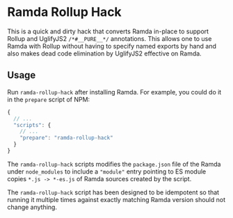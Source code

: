 # Ramda Rollup Hack

This is a quick and dirty hack that converts Ramda in-place to support Rollup
and UglifyJS2 `/*#__PURE__*/` annotations.  This allows one to use Ramda with
Rollup without having to specify named exports by hand and also makes dead code
elimination by UglifyJS2 effective on Ramda.

## Usage

Run `ramda-rollup-hack` after installing Ramda.  For example, you could do it
in the `prepare` script of NPM:

```js
{
  // ...
  "scripts": {
    // ...
    "prepare": "ramda-rollup-hack"
  }
}
```

The `ramda-rollup-hack` scripts modifies the `package.json` file of the Ramda
under `node_modules` to include a `"module"` entry pointing to ES module copies
`*.js -> *-es.js` of Ramda sources created by the script.

The `ramda-rollup-hack` script has been designed to be idempotent so that
running it multiple times against exactly matching Ramda version should not
change anything.

